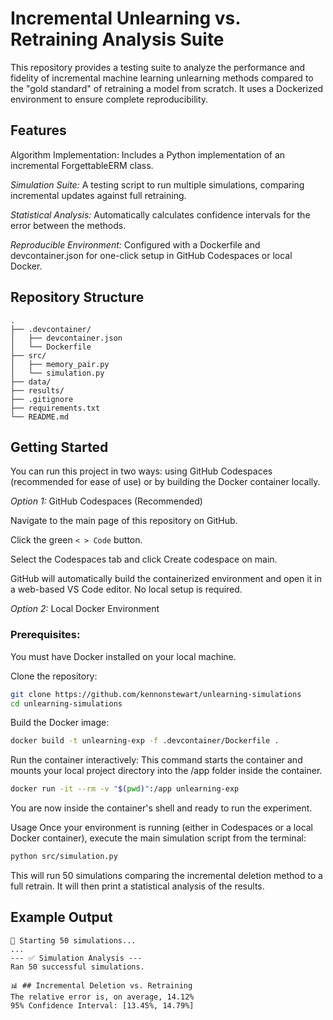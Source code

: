 # Incremental Unlearning vs. Retraining Analysis Suite
This repository provides a testing suite to analyze the performance and fidelity of incremental machine learning unlearning methods compared to the "gold standard" of retraining a model from scratch. It uses a Dockerized environment to ensure complete reproducibility.

## Features
Algorithm Implementation: Includes a Python implementation of an incremental ForgettableERM class.

*Simulation Suite:* A testing script to run multiple simulations, comparing incremental updates against full retraining.

*Statistical Analysis:* Automatically calculates confidence intervals for the error between the methods.

*Reproducible Environment:* Configured with a Dockerfile and devcontainer.json for one-click setup in GitHub Codespaces or local Docker.

## Repository Structure
```
.
├── .devcontainer/
│   ├── devcontainer.json
│   └── Dockerfile
├── src/
│   ├── memory_pair.py
│   └── simulation.py
├── data/  
├── results/ 
├── .gitignore
├── requirements.txt 
└── README.md
```

## Getting Started
You can run this project in two ways: using GitHub Codespaces (recommended for ease of use) or by building the Docker container locally.

*Option 1:* GitHub Codespaces (Recommended)

Navigate to the main page of this repository on GitHub.

Click the green `< > Code` button.

Select the Codespaces tab and click Create codespace on main.

GitHub will automatically build the containerized environment and open it in a web-based VS Code editor. No local setup is required.

*Option 2:* Local Docker Environment

### Prerequisites: 
You must have Docker installed on your local machine.

Clone the repository:

```bash
git clone https://github.com/kennonstewart/unlearning-simulations
cd unlearning-simulations
```

Build the Docker image:

```bash
docker build -t unlearning-exp -f .devcontainer/Dockerfile .
```

Run the container interactively: This command starts the container and mounts your local project directory into the /app folder inside the container.


```bash
docker run -it --rm -v "$(pwd)":/app unlearning-exp
```

You are now inside the container's shell and ready to run the experiment.

Usage
Once your environment is running (either in Codespaces or a local Docker container), execute the main simulation script from the terminal:

```bash
python src/simulation.py
```

This will run 50 simulations comparing the incremental deletion method to a full retrain. It will then print a statistical analysis of the results.

## Example Output

```
🚀 Starting 50 simulations...
...
--- ✅ Simulation Analysis ---
Ran 50 successful simulations.

📊 ## Incremental Deletion vs. Retraining
The relative error is, on average, 14.12%
95% Confidence Interval: [13.45%, 14.79%]
```
